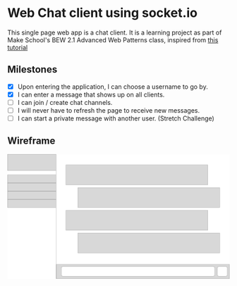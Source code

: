 # Web Chat client using socket.io
This single page web app is a chat client. It is a learning project as part of Make School's BEW 2.1 Advanced Web Patterns class, inspired from [this tutorial](https://www.makeschool.com/academy/track/standalone/make-chat/)

## Milestones
- [x] Upon entering the application, I can choose a username to go by.
- [x] I can enter a message that shows up on all clients.
- [ ] I can join / create chat channels.
- [ ] I will never have to refresh the page to receive new messages.
- [ ] I can start a private message with another user. (Stretch Challenge)

## Wireframe
![Screenshot of Wireframe](/wireframe.png)